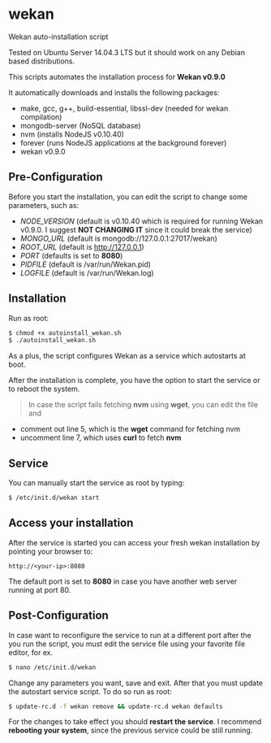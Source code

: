 # wekan
Wekan auto-installation script

Tested on Ubuntu Server 14.04.3 LTS but it should work on any Debian based distributions.

This scripts automates the installation process for **Wekan v0.9.0**

It automatically downloads and installs the following packages:

* make, gcc, g++, build-essential, libssl-dev (needed for wekan compilation)
* mongodb-server (NoSQL database)
* nvm (installs NodeJS v0.10.40)
* forever (runs NodeJS applications at the background forever)
* wekan v0.9.0

## Pre-Configuration
Before you start the installation, you can edit the script to change some parameters, such as:

* *NODE_VERSION* (default is v0.10.40 which is required for running Wekan v0.9.0. I suggest **NOT CHANGING IT** since it could break the service)
* *MONGO_URL* (default is mongodb://127.0.0.1:27017/wekan)
* *ROOT_URL* (default is http://127.0.0.1)
* *PORT* (defaults is set to **8080**)
* *PIDFILE* (default is /var/run/Wekan.pid)
* *LOGFILE* (default is /var/run/Wekan.log)


## Installation
Run as root:

```sh
$ chmod +x autoinstall_wekan.sh
$ ./autoinstall_wekan.sh
```

As a plus, the script configures Wekan as a service which autostarts at boot.

After the installation is complete, you have the option to start the service or to reboot the system.

>In case the script fails fetching **nvm** using **wget**, you can edit the file and
- comment out line 5, which is the **wget** command for fetching nvm
- uncomment line 7, which uses **curl** to fetch **nvm**

## Service
You can manually start the service as root by typing:

```sh
$ /etc/init.d/wekan start
```

## Access your installation

After the service is started you can access your fresh wekan installation by pointing your browser to:

```
http://<your-ip>:8080
```

The default port is set to **8080** in case you have another web server running at port 80.

## Post-Configuration

In case want to reconfigure the service to run at a different port after the you run the script, you must edit the service file using your favorite file editor, for ex.

```sh
$ nano /etc/init.d/wekan
```

Change any parameters you want, save and exit. After that you must update the autostart service script. To do so run as root:

```sh
$ update-rc.d -f wekan remove && update-rc.d wekan defaults
```

For the changes to take effect you should **restart the service**. I recommend **rebooting your system**, since the previous service could be still running.